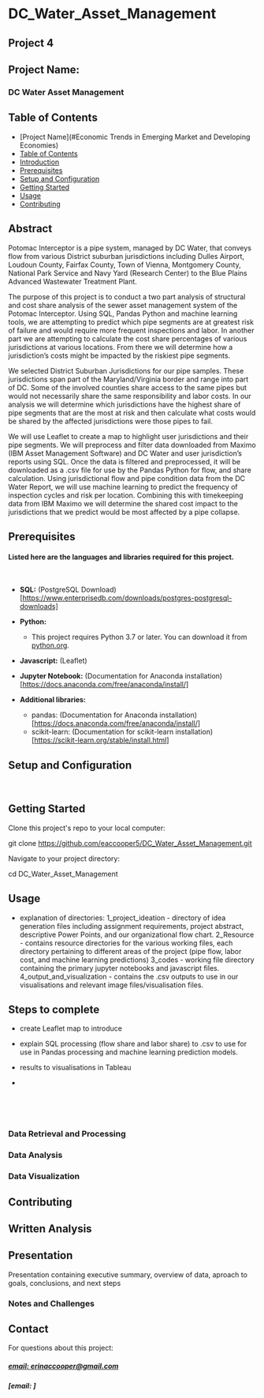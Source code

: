 # DC_Water_Asset_Management
## Project 4

## Project Name:
### DC Water Asset Management

## Table of Contents
  - [Project Name](#Economic Trends in Emerging Market and Developing Economies)
  - [Table of Contents](#table-of-contents)
  - [Introduction](#abstract)
  - [Prerequisites](#prerequisites)
  - [Setup and Configuration](#setup-and-configuration)
  - [Getting Started](#getting-started)
  - [Usage](#usage)
  - [Contributing](#contributing)
    
## Abstract
Potomac Interceptor is a pipe system, managed by DC Water, that conveys flow from various District suburban jurisdictions including Dulles Airport, Loudoun County, Fairfax County, Town of Vienna, Montgomery County, National Park Service and Navy Yard (Research Center) to the Blue Plains Advanced Wastewater Treatment Plant.

The purpose of this project is to conduct a two part analysis of structural and cost share analysis of the sewer asset management system of the Potomac Interceptor.  Using SQL, Pandas Python and machine learning tools, we are attempting to predict which pipe segments are at greatest risk of failure and would require more frequent inspections and labor. In another part we are attempting to calculate the cost share percentages of various jurisdictions at various locations.  From there we will determine how a jurisdiction’s costs might be impacted by the riskiest pipe segments.

We selected District Suburban Jurisdictions for our pipe samples. These jurisdictions span part of the Maryland/Virginia border and range into part of DC. Some of the involved counties share access to the same pipes but would not necessarily share the same responsibility and labor costs. In our analysis we will determine which jurisdictions have the highest share of pipe segments that are the most at risk and then calculate what costs would be shared by the affected jurisdictions were those pipes to fail. 

We will use Leaflet to create a map to highlight user jurisdictions and their pipe segments.  We will preprocess and filter data downloaded from Maximo (IBM Asset Management Software) and DC Water and user jurisdiction’s reports using SQL. Once the data is filtered and preprocessed, it will be downloaded as  a .csv file for use by the Pandas Python for flow, and share calculation.  Using jurisdictional flow and pipe condition data from the DC Water Report, we will use machine learning to predict the frequency of inspection cycles and risk per location. Combining this with timekeeping data from IBM Maximo we will determine the shared cost impact to the jurisdictions that we predict would be most affected by a pipe collapse.

## Prerequisites
#### Listed here are the languages and libraries required for this project.
​
- **SQL:** 
    (PostgreSQL Download)[https://www.enterprisedb.com/downloads/postgres-postgresql-downloads]
    
- **Python:** 
    - This project requires Python 3.7 or later. You can download it from [python.org](https://www.python.org/downloads/).
- **Javascript:** (Leaflet)
- **Jupyter Notebook:** 
    (Documentation for Anaconda installation)[https://docs.anaconda.com/free/anaconda/install/]
- **Additional libraries:** 
    - pandas: (Documentation for Anaconda installation)[https://docs.anaconda.com/free/anaconda/install/]
    - scikit-learn: (Documentation for scikit-learn installation)[https://scikit-learn.org/stable/install.html]


## Setup and Configuration

​
## Getting Started

Clone this project's repo to your local computer:

git clone https://github.com/eaccooper5/DC_Water_Asset_Management.git 

Navigate to your project directory:

cd DC_Water_Asset_Management




## Usage
- explanation of directories:
    1_project_ideation
        - directory of idea generation files including assignment requirements, project abstract, descriptive Power Points, and our organizational flow chart.
    2_Resource
        - contains resource directories for the various working files, each directory pertaining to different areas of the project (pipe flow, labor cost, and machine learning predictions)
    3_codes
        - working file directory containing the primary jupyter notebooks and javascript files.
    4_output_and_visualization
        - contains the .csv outputs to use in our visualisations and relevant image files/visualisation files.

## Steps to complete
- create Leaflet map to introduce 
- explain SQL processing (flow share and labor share) to .csv to use for use in Pandas processing and machine learning prediction models.

- results to visualisations in Tableau

- 
​

​


### Data Retrieval and Processing



### Data Analysis


### Data Visualization



## Contributing 


## Written Analysis



## Presentation
Presentation containing executive summary, overview of data, aproach to goals, conclusions, and next steps

### Notes and Challenges

## Contact
For questions about this project:
##### [email: erinaccooper@gmail.com](mailto:erinaccooper@gmail.com)
##### [email: ]
